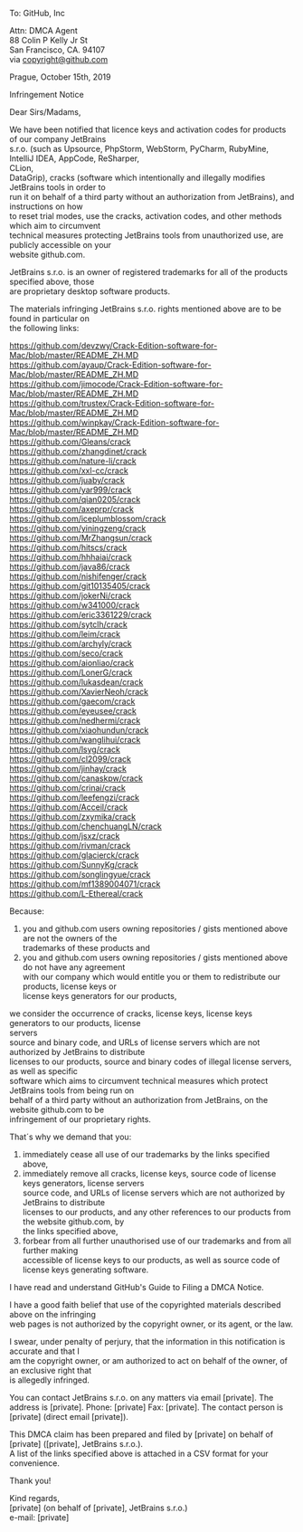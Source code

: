 To: GitHub, Inc     
     
Attn: DMCA Agent     
88 Colin P Kelly Jr St     
San Francisco, CA. 94107     
via copyright@github.com     
     
Prague, October 15th, 2019     
     
Infringement Notice     
     
Dear Sirs/Madams,     
     
We have been notified that licence keys and activation codes for products of our company JetBrains     
s.r.o. (such as Upsource, PhpStorm, WebStorm, PyCharm, RubyMine, IntelliJ IDEA, AppCode, ReSharper,     
CLion,     
DataGrip), cracks (software which intentionally and illegally modifies JetBrains tools in order to     
run it on behalf of a third party without an authorization from JetBrains), and instructions on how     
to reset trial modes, use the cracks, activation codes, and other methods which aim to circumvent     
technical measures protecting JetBrains tools from unauthorized use, are publicly accessible on your     
website github.com.     
     
JetBrains s.r.o. is an owner of registered trademarks for all of the products specified above, those     
are proprietary desktop software products.     
     
The materials infringing JetBrains s.r.o. rights mentioned above are to be found in particular on     
the following links:     
     
https://github.com/devzwy/Crack-Edition-software-for-Mac/blob/master/README_ZH.MD     
https://github.com/ayaup/Crack-Edition-software-for-Mac/blob/master/README_ZH.MD     
https://github.com/jimocode/Crack-Edition-software-for-Mac/blob/master/README_ZH.MD     
https://github.com/trustex/Crack-Edition-software-for-Mac/blob/master/README_ZH.MD     
https://github.com/winpkay/Crack-Edition-software-for-Mac/blob/master/README_ZH.MD     
https://github.com/Gleans/crack     
https://github.com/zhangdinet/crack     
https://github.com/nature-li/crack     
https://github.com/xxl-cc/crack     
https://github.com/juaby/crack     
https://github.com/yar999/crack     
https://github.com/qian0205/crack     
https://github.com/axeprpr/crack     
https://github.com/iceplumblossom/crack     
https://github.com/yiningzeng/crack     
https://github.com/MrZhangsun/crack     
https://github.com/hitscs/crack     
https://github.com/hhhaiai/crack     
https://github.com/java86/crack     
https://github.com/nishifenger/crack     
https://github.com/git10135405/crack     
https://github.com/jokerNi/crack     
https://github.com/w341000/crack     
https://github.com/eric3361229/crack     
https://github.com/sytclh/crack     
https://github.com/leim/crack     
https://github.com/archyly/crack     
https://github.com/seco/crack     
https://github.com/aionliao/crack     
https://github.com/LonerG/crack     
https://github.com/lukasdean/crack     
https://github.com/XavierNeoh/crack     
https://github.com/gaecom/crack     
https://github.com/eyeusee/crack     
https://github.com/nedhermi/crack     
https://github.com/xiaohundun/crack     
https://github.com/wanglihui/crack     
https://github.com/lsyg/crack     
https://github.com/cl2099/crack     
https://github.com/jinhay/crack     
https://github.com/canaskpw/crack     
https://github.com/crinai/crack     
https://github.com/leefengzi/crack     
https://github.com/Acceil/crack     
https://github.com/zxymika/crack     
https://github.com/chenchuangLN/crack     
https://github.com/jsxz/crack     
https://github.com/rivman/crack     
https://github.com/glacierck/crack     
https://github.com/SunnyKg/crack     
https://github.com/songlingyue/crack     
https://github.com/mf1389004071/crack     
https://github.com/L-Ethereal/crack     
     
Because:     
1) you and github.com users owning repositories / gists mentioned above are not the owners of the     
trademarks of these products and     
2) you and github.com users owning repositories / gists mentioned above do not have any agreement     
with our company which would entitle you or them to redistribute our products, license keys or     
license keys generators for our products,     
     
we consider the occurrence of cracks, license keys, license keys generators to our products, license     
servers     
source and binary code, and URLs of license servers which are not authorized by JetBrains to distribute     
licenses to our products, source and binary codes of illegal license servers, as well as specific     
software which aims to circumvent technical measures which protect JetBrains tools from being run on     
behalf of a third party without an authorization from JetBrains, on the website github.com to be     
infringement of our proprietary rights.     
     
That´s why we demand that you:     
1) immediately cease all use of our trademarks by the links specified above,     
2) immediately remove all cracks, license keys, source code of license keys generators, license servers     
source code, and URLs of license servers which are not authorized by JetBrains to distribute     
licenses to our products, and any other references to our products from the website github.com, by     
the links specified above,     
3) forbear from all further unauthorised use of our trademarks and from all further making     
accessible of license keys to our products, as well as source code of license keys generating software.     
     
I have read and understand GitHub's Guide to Filing a DMCA Notice.     
     
I have a good faith belief that use of the copyrighted materials described above on the infringing     
web pages is not authorized by the copyright owner, or its agent, or the law.     
     
I swear, under penalty of perjury, that the information in this notification is accurate and that I     
am the copyright owner, or am authorized to act on behalf of the owner, of an exclusive right that     
is allegedly infringed.     
     
You can contact JetBrains s.r.o. on any matters via email [private]. The address is [private]. Phone: [private] Fax: [private]. The contact person is [private] (direct email [private]).       
     
This DMCA claim has been prepared and filed by [private] on behalf of [private]
([private], JetBrains s.r.o.).     
A list of the links specified above is attached in a CSV format for your convenience.     
     
Thank you!     
     
Kind regards,     
[private] (on behalf of [private], JetBrains s.r.o.)     
e-mail: [private]
